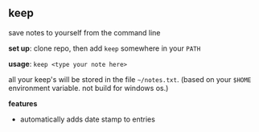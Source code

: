 ## keep
save notes to yourself from the command line

**set up**: clone repo, then add `keep` somewhere in your `PATH`

**usage**: `keep <type your note here>`

all your keep's will be stored in the file `~/notes.txt`. (based on your `$HOME`
environment variable. not build for windows os.)

**features**
- automatically adds date stamp to entries

